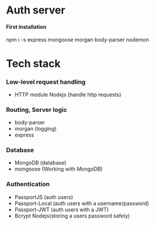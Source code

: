 # Auth server

#### First installation

npm i -s express mongoose morgan body-parser nodemon


# Tech stack

### Low-level request handling

 - HTTP module Nodejs (handle http requests)

### Routing, Server logic

 - body-parser
 - morgan (logging)
 - express

### Database

 - MongoDB (database)
 - mongoose (Working with MongoDB)

### Authentication

 - PassportJS (auth users)
 - Passport-Local (auth users with a username/password)
 - Passport-JWT (auth users with a JWT)
 - Bcrypt Nodejs(storing a users password safely)



